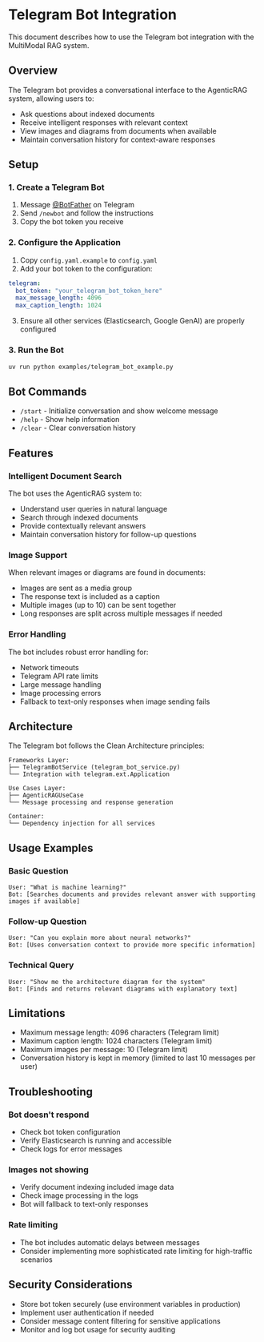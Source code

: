 # Telegram Bot Integration

This document describes how to use the Telegram bot integration with the MultiModal RAG system.

## Overview

The Telegram bot provides a conversational interface to the AgenticRAG system, allowing users to:

- Ask questions about indexed documents
- Receive intelligent responses with relevant context
- View images and diagrams from documents when available
- Maintain conversation history for context-aware responses

## Setup

### 1. Create a Telegram Bot

1. Message [@BotFather](https://t.me/botfather) on Telegram
2. Send `/newbot` and follow the instructions
3. Copy the bot token you receive

### 2. Configure the Application

1. Copy `config.yaml.example` to `config.yaml`
2. Add your bot token to the configuration:

```yaml
telegram:
  bot_token: "your_telegram_bot_token_here"
  max_message_length: 4096
  max_caption_length: 1024
```

3. Ensure all other services (Elasticsearch, Google GenAI) are properly configured

### 3. Run the Bot

```bash
uv run python examples/telegram_bot_example.py
```

## Bot Commands

- `/start` - Initialize conversation and show welcome message
- `/help` - Show help information
- `/clear` - Clear conversation history

## Features

### Intelligent Document Search

The bot uses the AgenticRAG system to:
- Understand user queries in natural language
- Search through indexed documents
- Provide contextually relevant answers
- Maintain conversation history for follow-up questions

### Image Support

When relevant images or diagrams are found in documents:
- Images are sent as a media group
- The response text is included as a caption
- Multiple images (up to 10) can be sent together
- Long responses are split across multiple messages if needed

### Error Handling

The bot includes robust error handling for:
- Network timeouts
- Telegram API rate limits
- Large message handling
- Image processing errors
- Fallback to text-only responses when image sending fails

## Architecture

The Telegram bot follows the Clean Architecture principles:

```
Frameworks Layer:
├── TelegramBotService (telegram_bot_service.py)
└── Integration with telegram.ext.Application

Use Cases Layer:
├── AgenticRAGUseCase
└── Message processing and response generation

Container:
└── Dependency injection for all services
```

## Usage Examples

### Basic Question
```
User: "What is machine learning?"
Bot: [Searches documents and provides relevant answer with supporting images if available]
```

### Follow-up Question
```
User: "Can you explain more about neural networks?"
Bot: [Uses conversation context to provide more specific information]
```

### Technical Query
```
User: "Show me the architecture diagram for the system"
Bot: [Finds and returns relevant diagrams with explanatory text]
```

## Limitations

- Maximum message length: 4096 characters (Telegram limit)
- Maximum caption length: 1024 characters (Telegram limit)
- Maximum images per message: 10 (Telegram limit)
- Conversation history is kept in memory (limited to last 10 messages per user)

## Troubleshooting

### Bot doesn't respond
- Check bot token configuration
- Verify Elasticsearch is running and accessible
- Check logs for error messages

### Images not showing
- Verify document indexing included image data
- Check image processing in the logs
- Bot will fallback to text-only responses

### Rate limiting
- The bot includes automatic delays between messages
- Consider implementing more sophisticated rate limiting for high-traffic scenarios

## Security Considerations

- Store bot token securely (use environment variables in production)
- Implement user authentication if needed
- Consider message content filtering for sensitive applications
- Monitor and log bot usage for security auditing

